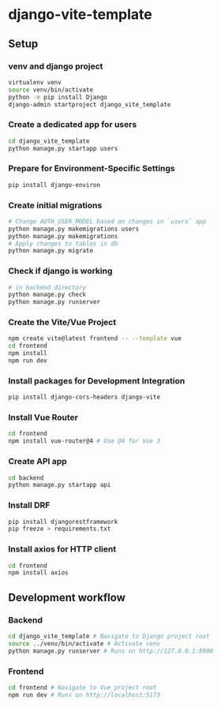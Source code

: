 # django-vite-template

## Setup

### venv and django project

```bash
virtualenv venv
source venv/bin/activate
python -m pip install Django
django-admin startproject django_vite_template
```

### Create a dedicated app for users

```bash
cd django_vite_template
python manage.py startapp users
```

### Prepare for Environment-Specific Settings

```bash
pip install django-environ
```

### Create initial migrations

```bash
# Change AUTH_USER_MODEL based on changes in `users` app
python manage.py makemigrations users
python manage.py makemigrations
# Apply changes to tables in db
python manage.py migrate
```

### Check if django is working

```bash
# in backend directory
python manage.py check
python manage.py runserver
```

### Create the Vite/Vue Project

```bash
npm create vite@latest frontend -- --template vue
cd frontend
npm install
npm run dev
```

### Install packages for Development Integration

```bash
pip install django-cors-headers django-vite
```

### Install Vue Router

```bash
cd frontend
npm install vue-router@4 # Use @4 for Vue 3
```

### Create API app

```bash
cd backend
python manage.py startapp api
```

### Install DRF

```bash
pip install djangorestframework
pip freeze > requirements.txt
```

### Install axios for HTTP client

```bash
cd frontend
npm install axios
```

## Development workflow

### Backend

```bash
cd django_vite_template # Navigate to Django project root
source ../venv/bin/activate # Activate venv
python manage.py runserver # Runs on http://127.0.0.1:8000
```

### Frontend

```bash
cd frontend # Navigate to Vue project root
npm run dev # Runs on http://localhost:5173
```

